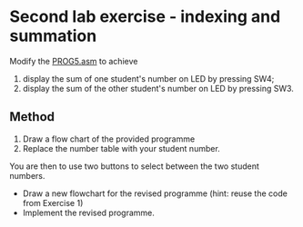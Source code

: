# Second lab exercise - indexing and summation

Modify the [PROG5.asm](https://github.com/cpjobling/eg-151-microcontrollers/blob/master/src/lab2/PROG5.asm) to achieve 

1. display the sum of one student's number on LED by pressing SW4; 
2. display the sum of the other student's number on LED by pressing SW3.

## Method

1. Draw a flow chart of the provided programme
2. Replace the number table with your student number.

You are then to use two buttons to select between the two student numbers.

* Draw a new flowchart for the revised programme (hint: reuse the code from Exercise 1)
* Implement the revised programme.
